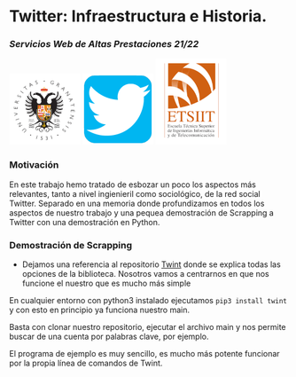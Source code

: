 # Twitter: Infraestructura e Historia.
### *Servicios Web de Altas Prestaciones 21/22*

![logo2](twint/images/logo2.png)
![logo](twint/images/logoo.png)
![logo2](twint/images/et.png)
### Motivación
En este trabajo hemo tratado de esbozar un poco los aspectos más relevantes, tanto a nivel ingienieril como sociológico, de la red social Twitter. Separado en una memoria donde profundizamos en todos los aspectos de nuestro trabajo y una pequea demostración de Scrapping a Twitter con una demostración en Python.

### Demostración de Scrapping

- Dejamos una referencia al repositorio [Twint](https://github.com/twintproject/twint) donde se explica todas las opciones de la biblioteca. Nosotros vamos a centrarnos en que nos funcione el nuestro que es mucho más simple


En cualquier entorno con python3 instalado ejecutamos `pip3 install twint`  y con esto en principio ya funciona nuestro main.

Basta con clonar nuestro repositorio, ejecutar el archivo main y nos permite buscar de una cuenta por palabras clave, por ejemplo.

El programa de ejemplo es muy sencillo, es mucho más potente funcionar por la propia línea de comandos de Twint.


